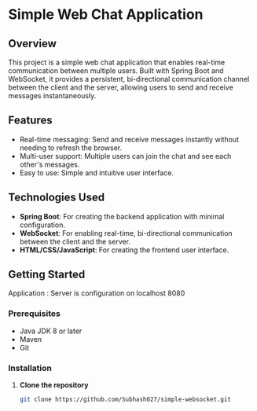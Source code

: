 # Simple Web Chat Application

## Overview
This project is a simple web chat application that enables real-time communication between multiple users. Built with Spring Boot and WebSocket, it provides a persistent, bi-directional communication channel between the client and the server, allowing users to send and receive messages instantaneously.

## Features
- Real-time messaging: Send and receive messages instantly without needing to refresh the browser.
- Multi-user support: Multiple users can join the chat and see each other's messages.
- Easy to use: Simple and intuitive user interface.

## Technologies Used
- **Spring Boot**: For creating the backend application with minimal configuration.
- **WebSocket**: For enabling real-time, bi-directional communication between the client and the server.
- **HTML/CSS/JavaScript**: For creating the frontend user interface.

## Getting Started

Application : Server is configuration on localhost 8080 

### Prerequisites
- Java JDK 8 or later
- Maven
- Git

### Installation
1. **Clone the repository**
   ```sh
   git clone https://github.com/Subhash027/simple-websocket.git
